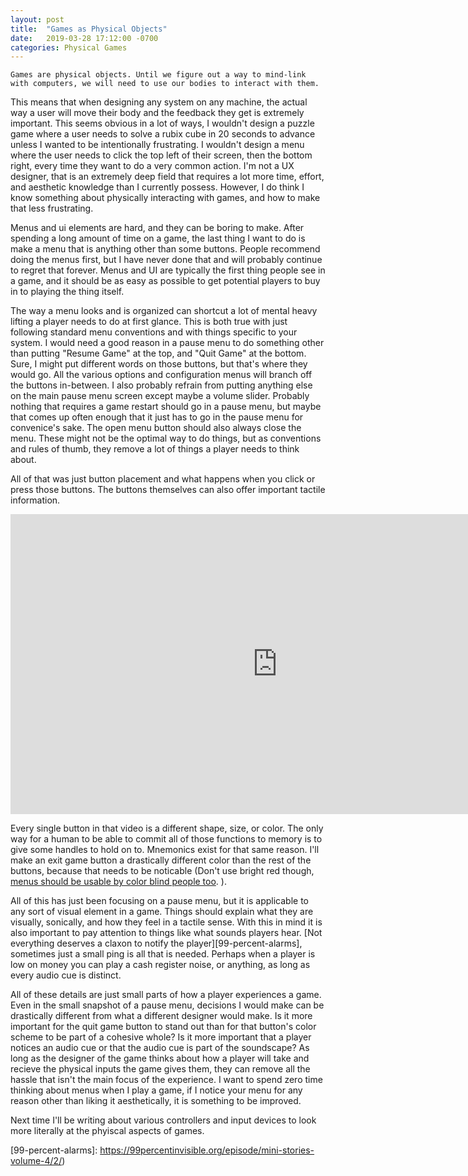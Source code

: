 ```yaml
---
layout: post
title:  "Games as Physical Objects"
date:   2019-03-28 17:12:00 -0700
categories: Physical Games
---
```

    Games are physical objects. Until we figure out a way to mind-link with computers, we will need to use our bodies to interact with them. 
This means that when designing any system on any machine, the actual way a user will move their body and the feedback they get is extremely important. This seems obvious in a lot of ways, I wouldn't design a puzzle game where a user needs to solve a rubix cube in 20 seconds to advance unless I wanted to be intentionally frustrating. I wouldn't design a menu where the user needs to click the top left of their screen, then the bottom right, every time they want to do a very common action. I'm not a UX designer, that is an extremely deep field that requires a lot more time, effort, and aesthetic knowledge than I currently possess. However, I do think I know something about physically interacting with games, and how to make that less frustrating.

Menus and ui elements are hard, and they can be boring to make. After spending a long amount of time on a game, the last thing I want to
 do is make a menu that is anything other than some buttons. People recommend doing the menus first, but I have never done that and will probably continue to regret that forever. Menus and UI are typically the first thing people see in a game, and it should be as easy as possible to get potential players to buy in to playing the thing itself. 

The way a menu looks and is organized can shortcut a lot of mental heavy lifting a player needs to do at first glance. This is both true
 with just following standard menu conventions and with things specific to your system. I would need a good reason in a pause menu to do something other than putting "Resume Game" at the top, and "Quit Game" at the bottom. Sure, I might put different words on those buttons, but that's where they would go. All the various options and configuration menus will branch off the buttons in-between. I also probably refrain from putting anything else on the main pause menu screen except maybe a volume slider. Probably nothing that requires a game restart should go in a pause menu, but maybe that comes up often enough that it just has to go in the pause menu for convenice's sake. The open menu button should also always close the menu. These might not be the optimal way to do things, but as conventions and rules of thumb, they remove a lot of things a player needs to think about. 

All of that was just button placement and what happens when you click or press those buttons. The buttons themselves can also offer important tactile information.

<iframe width="853" height="480" src="https://www.youtube.com/embed/ae20L78imO4" frameborder="0" allow="accelerometer; autoplay; encrypted-media; gyroscope; picture-in-picture" allowfullscreen></iframe>

Every single button in that video is a different shape, size, or color. The only way for a human to be able to commit all of those functions to memory is to give some handles to hold on to. Mnemonics exist for that same reason. I'll make an exit game button a drastically different color than the rest of the buttons, because that needs to be noticable (Don't use bright red though, [menus should be usable by color blind people too][color-blind]. ). 

All of this has just been focusing on a pause menu, but it is applicable to any sort of visual element in a game. Things should explain what they are visually, sonically, and how they feel in a tactile sense. With this in mind it is also important to pay attention to things like what sounds players hear.  [Not everything deserves a claxon to notify the player][99-percent-alarms], sometimes just a small ping is all that is needed. Perhaps when a player is low on money you can play a cash register noise, or anything, as long as every audio cue is distinct.
 
All of these details are just small parts of how a player experiences a game. Even in the small snapshot of a pause menu, decisions I would make can be drastically different from what a different designer would make. Is it more important for the quit game button to stand out than for that button's color scheme to be part of a cohesive whole? Is it more important that a player notices an audio cue or that the audio cue is part of the soundscape? As long as the designer of the game thinks about how a player will take and recieve the physical inputs the game gives them, they can remove all the hassle that isn't the main focus of the experience. I want to spend zero time thinking about menus when I play a game, if I notice your menu for any reason other than liking it aesthetically, it is something to be improved.

Next time I'll be writing about various controllers and input devices to look more literally at the phyiscal aspects of games.

[color-blind]: https://www.color-blindness.com/coblis-color-blindness-simulator
[99-percent-alarms]: https://99percentinvisible.org/episode/mini-stories-volume-4/2/)